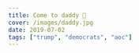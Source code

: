 ```yaml
---
title: Come to daddy 🎉
cover: /images/daddy.jpg
date: 2019-07-02
tags: ["trump", "democrats", "aoc"]
---
```

